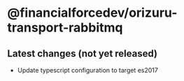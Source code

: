 # @financialforcedev/orizuru-transport-rabbitmq

## Latest changes (not yet released)

- Update typescript configuration to target es2017
